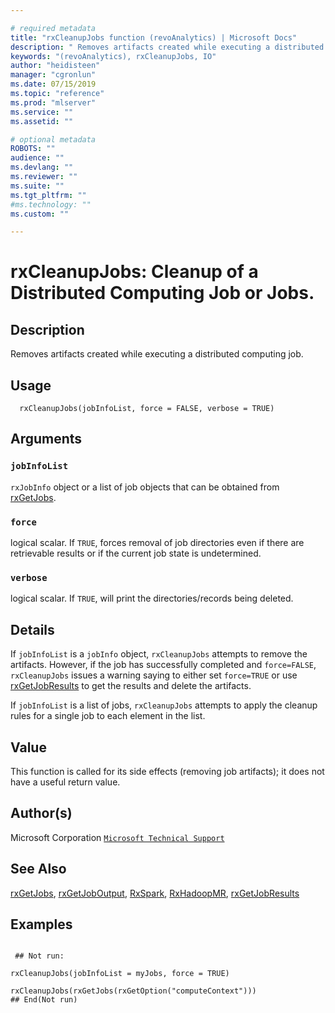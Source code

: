 ```yaml
--- 

# required metadata 
title: "rxCleanupJobs function (revoAnalytics) | Microsoft Docs" 
description: " Removes artifacts created while executing a distributed computing job. " 
keywords: "(revoAnalytics), rxCleanupJobs, IO" 
author: "heidisteen" 
manager: "cgronlun" 
ms.date: 07/15/2019
ms.topic: "reference" 
ms.prod: "mlserver" 
ms.service: "" 
ms.assetid: "" 

# optional metadata 
ROBOTS: "" 
audience: "" 
ms.devlang: "" 
ms.reviewer: "" 
ms.suite: "" 
ms.tgt_pltfrm: "" 
#ms.technology: "" 
ms.custom: "" 

--- 
```



 # rxCleanupJobs:  Cleanup of a Distributed Computing Job or Jobs.  
 ## Description

Removes artifacts created while executing a distributed computing job.



 ## Usage

```   
  rxCleanupJobs(jobInfoList, force = FALSE, verbose = TRUE)

```


 ## Arguments



 ### `jobInfoList`
 `rxJobInfo` object or a list of job objects that can be obtained  from [rxGetJobs](rxGetJobs.md). 



 ### `force`
 logical scalar. If `TRUE`, forces removal of job directories even if  there are retrievable results or if the current job state is undetermined. 



 ### `verbose`
 logical scalar.  If `TRUE`, will print the directories/records being deleted. 




 ## Details

If `jobInfoList` is a `jobInfo` object, `rxCleanupJobs` attempts to remove the artifacts.
However, if the job has successfully completed and `force=FALSE`,
`rxCleanupJobs` issues a warning saying to either set `force=TRUE` or use 
[rxGetJobResults](rxGetJobResults.md) to get the results and delete the artifacts.  

If `jobInfoList` is a list of jobs, `rxCleanupJobs` attempts to apply the cleanup rules 
for a single job to each element in the list.



 ## Value

This function is called for its side effects (removing job artifacts); it does not have a useful return value.

 ## Author(s)

Microsoft Corporation [`Microsoft Technical Support`](https://go.microsoft.com/fwlink/?LinkID=698556&clcid=0x409)



 ## See Also

[rxGetJobs](rxGetJobs.md), 
[rxGetJobOutput](rxGetJobOutput.md),
[RxSpark](RxSpark.md),
[RxHadoopMR](RevoScaleR-deprecated.md),
[rxGetJobResults](rxGetJobResults.md)

 ## Examples

 ```

  ## Not run:

rxCleanupJobs(jobInfoList = myJobs, force = TRUE)

rxCleanupJobs(rxGetJobs(rxGetOption("computeContext")))
 ## End(Not run) 
```



